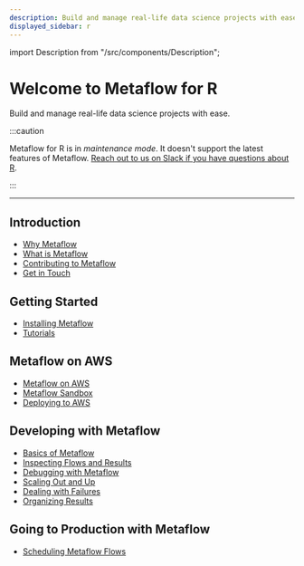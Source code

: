 ```yaml
---
description: Build and manage real-life data science projects with ease.
displayed_sidebar: r
---
```


import Description from "/src/components/Description";

# Welcome to Metaflow for R

<Description>Build and manage real-life data science projects with ease.</Description>

:::caution

Metaflow for R is in *maintenance mode*. It doesn't support the latest features of Metaflow.
[Reach out to us on Slack if you have questions about R](http://slack.outerbounds.co).

:::

---

## Introduction

- [Why Metaflow](r/introduction/why-metaflow)
- [What is Metaflow](r/introduction/what-is-metaflow)
- [Contributing to Metaflow](r/introduction/contributing-to-metaflow)
- [Get in Touch](r/introduction/getting-in-touch)

## Getting Started

- [Installing Metaflow](r/getting-started/install)
- [Tutorials](r/getting-started/tutorials/)

## Metaflow on AWS

- [Metaflow on AWS](r/metaflow-on-aws)
- [Metaflow Sandbox](r/metaflow-on-aws/metaflow-sandbox)
- [Deploying to AWS](r/metaflow-on-aws/deploy-to-aws)

## Developing with Metaflow

- [Basics of Metaflow](r/metaflow/basics)
- [Inspecting Flows and Results](r/metaflow/client)
- [Debugging with Metaflow](r/metaflow/debugging)
- [Scaling Out and Up](r/metaflow/scaling)
- [Dealing with Failures](r/metaflow/failures)
- [Organizing Results](r/metaflow/tagging)

## Going to Production with Metaflow

- [Scheduling Metaflow Flows ](r/going-to-production-with-metaflow/scheduling-metaflow-flows)
